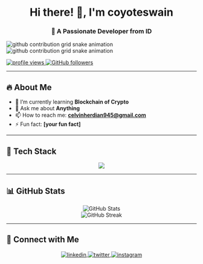 <h1 align="center">Hi there! 👋, I'm coyoteswain</h1>
<h3 align="center">🚀 A Passionate Developer from ID</h3>

<p align="center">

![github contribution grid snake animation](https://raw.githubusercontent.com/coyoteswain/coyoteswain/main/github-contribution-grid-snake-dark.svg#gh-dark-mode-only)![github contribution grid snake animation](https://raw.githubusercontent.com/coyoteswain/coyoteswain/main/github-contribution-grid-snake.svg#gh-light-mode-only)

  <a href="https://github.com/coyoteswain">
    <img src="https://komarev.com/ghpvc/?username=coyoteswain&label=Profile%20Views&color=0e75b6&style=flat" alt="profile views" />
  </a>
  <a href="https://github.com/coyoteswain?tab=followers">
    <img src="https://img.shields.io/github/followers/coyoteswain?label=Followers&style=social" alt="GitHub followers" />
  </a>
</p>

---

## 🔥 About Me
- 🌱 I’m currently learning **Blockchain of Crypto**  
- 💬 Ask me about **Anything**  
- 📫 How to reach me: **celvinherdian945@gmail.com**  
- ⚡ Fun fact: **[your fun fact]**  

---

## 🚀 Tech Stack
<p align="center">
  <img src="https://skillicons.dev/icons?i=js,html,css,react,nodejs,python,java,php,mysql,git" />
</p>

---

## 📊 GitHub Stats  
<p align="center">
  <img src="https://github-readme-stats.vercel.app/api?username=coyoteswain&show_icons=true&theme=radical" alt="GitHub Stats" />
  <br>
  <img src="https://github-readme-streak-stats.herokuapp.com/?user=coyoteswain&theme=radical" alt="GitHub Streak" />
</p>

---

## 📌 Connect with Me
<p align="center">
  <a href="https://linkedin.com/in/celvin-herdian" target="_blank">
    <img align="center" src="https://img.shields.io/badge/LinkedIn-blue?style=for-the-badge&logo=linkedin" alt="linkedin" />
  </a>
  <a href="https://twitter.com/rosemaryzzzzz" target="_blank">
    <img align="center" src="https://img.shields.io/badge/Twitter-blue?style=for-the-badge&logo=twitter" alt="twitter" />
  </a>
  <a href="https://instagram.com/celvinherdiann" target="_blank">
    <img align="center" src="https://img.shields.io/badge/Instagram-E4405F?style=for-the-badge&logo=instagram&logoColor=white" alt="instagram" />
  </a>
</p>
